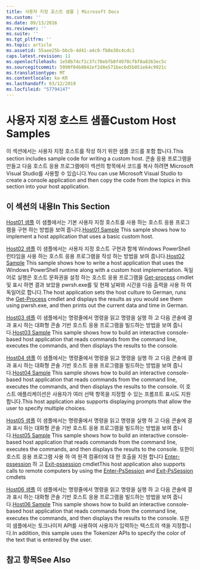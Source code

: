 ```yaml
---
title: 사용자 지정 호스트 샘플 | Microsoft Docs
ms.custom: ''
ms.date: 09/13/2016
ms.reviewer: ''
ms.suite: ''
ms.tgt_pltfrm: ''
ms.topic: article
ms.assetid: 55aee25b-bbcb-4d41-a4c0-fb8e30c4cdc1
caps.latest.revision: 11
ms.openlocfilehash: 1e58b74cf1c37c70ebfb0f4970cfbf8a8263ec5c
ms.sourcegitcommit: 5990f04b8042ef2d8e571bec6d5b051e64c9921c
ms.translationtype: MT
ms.contentlocale: ko-KR
ms.lasthandoff: 03/12/2019
ms.locfileid: "57794147"
---
```

# <a name="custom-host-samples"></a><span data-ttu-id="b736f-102">사용자 지정 호스트 샘플</span><span class="sxs-lookup"><span data-stu-id="b736f-102">Custom Host Samples</span></span>

<span data-ttu-id="b736f-103">이 섹션에서는 사용자 지정 호스트를 작성 하기 위한 샘플 코드를 포함 합니다.</span><span class="sxs-lookup"><span data-stu-id="b736f-103">This section includes sample code for writing a custom host.</span></span> <span data-ttu-id="b736f-104">콘솔 응용 프로그램을 만들고 다음 호스트 응용 프로그램에이 섹션의 항목에서 코드를 복사 하려면 Microsoft Visual Studio를 사용할 수 있습니다.</span><span class="sxs-lookup"><span data-stu-id="b736f-104">You can use Microsoft Visual Studio to create a console application and then copy the code from the topics in this section into your host application.</span></span>

## <a name="in-this-section"></a><span data-ttu-id="b736f-105">이 섹션의 내용</span><span class="sxs-lookup"><span data-stu-id="b736f-105">In This Section</span></span>

 <span data-ttu-id="b736f-106">[Host01 샘플](./host01-sample.md) 이 샘플에서는 기본 사용자 지정 호스트를 사용 하는 호스트 응용 프로그램을 구현 하는 방법을 보여 줍니다.</span><span class="sxs-lookup"><span data-stu-id="b736f-106">[Host01 Sample](./host01-sample.md) This sample shows how to implement a host application that uses a basic custom host.</span></span>

 <span data-ttu-id="b736f-107">[Host02 샘플](./host02-sample.md) 이 샘플에서는 사용자 지정 호스트 구현과 함께 Windows PowerShell 런타임을 사용 하는 호스트 응용 프로그램을 작성 하는 방법을 보여 줍니다.</span><span class="sxs-lookup"><span data-stu-id="b736f-107">[Host02 Sample](./host02-sample.md) This sample shows how to write a host application that uses the Windows PowerShell runtime along with a custom host implementation.</span></span> <span data-ttu-id="b736f-108">독일어로 실행은 호스트 문화권을 설정 하는 호스트 응용 프로그램을 [Get-process](/powershell/module/Microsoft.PowerShell.Management/Get-Process) cmdlet 및 표시 하면 결과 보았을 pwrsh.exe를 및 현재 날짜와 시간을 다음 출력을 사용 하 여 독일어로 합니다.</span><span class="sxs-lookup"><span data-stu-id="b736f-108">The host application sets the host culture to German, runs the [Get-Process](/powershell/module/Microsoft.PowerShell.Management/Get-Process) cmdlet and displays the results as you would see them using pwrsh.exe, and then prints out the current data and time in German.</span></span>

 <span data-ttu-id="b736f-109">[Host03 샘플](./host03-sample.md) 이 샘플에서는 명령줄에서 명령을 읽고 명령을 실행 하 고 다음 콘솔에 결과 표시 하는 대화형 콘솔 기반 호스트 응용 프로그램을 빌드하는 방법을 보여 줍니다.</span><span class="sxs-lookup"><span data-stu-id="b736f-109">[Host03 Sample](./host03-sample.md) This sample shows how to build an interactive console-based host application that reads commands from the command line, executes the commands, and then displays the results to the console.</span></span>

 <span data-ttu-id="b736f-110">[Host04 샘플](./host04-sample.md) 이 샘플에서는 명령줄에서 명령을 읽고 명령을 실행 하 고 다음 콘솔에 결과 표시 하는 대화형 콘솔 기반 호스트 응용 프로그램을 빌드하는 방법을 보여 줍니다.</span><span class="sxs-lookup"><span data-stu-id="b736f-110">[Host04 Sample](./host04-sample.md) This sample shows how to build an interactive console-based host application that reads commands from the command line, executes the commands, and then displays the results to the console.</span></span> <span data-ttu-id="b736f-111">이 호스트 애플리케이션은 사용자가 여러 선택 항목을 지정할 수 있는 프롬프트 표시도 지원합니다.</span><span class="sxs-lookup"><span data-stu-id="b736f-111">This host application also supports displaying prompts that allow the user to specify multiple choices.</span></span>

 <span data-ttu-id="b736f-112">[Host05 샘플](./host05-sample.md) 이 샘플에서는 명령줄에서 명령을 읽고 명령을 실행 하 고 다음 콘솔에 결과 표시 하는 대화형 콘솔 기반 호스트 응용 프로그램을 빌드하는 방법을 보여 줍니다.</span><span class="sxs-lookup"><span data-stu-id="b736f-112">[Host05 Sample](./host05-sample.md) This sample shows how to build an interactive console-based host application that reads commands from the command line, executes the commands, and then displays the results to the console.</span></span> <span data-ttu-id="b736f-113">또한이 호스트 응용 프로그램 사용 하 여 원격 컴퓨터에 대 한 호출을 지원 합니다 [Enter-pssession](/powershell/module/Microsoft.PowerShell.Core/Enter-PSSession) 하 고 [Exit-pssession](/powershell/module/Microsoft.PowerShell.Core/Exit-PSSession) cmdlet</span><span class="sxs-lookup"><span data-stu-id="b736f-113">This host application also supports calls to remote computers by using the [Enter-PsSession](/powershell/module/Microsoft.PowerShell.Core/Enter-PSSession) and [Exit-PsSession](/powershell/module/Microsoft.PowerShell.Core/Exit-PSSession) cmdlets</span></span>

 <span data-ttu-id="b736f-114">[Host06 샘플](./host06-sample.md) 이 샘플에서는 명령줄에서 명령을 읽고 명령을 실행 하 고 다음 콘솔에 결과 표시 하는 대화형 콘솔 기반 호스트 응용 프로그램을 빌드하는 방법을 보여 줍니다.</span><span class="sxs-lookup"><span data-stu-id="b736f-114">[Host06 Sample](./host06-sample.md) This sample shows how to build an interactive console-based host application that reads commands from the command line, executes the commands, and then displays the results to the console.</span></span> <span data-ttu-id="b736f-115">또한 이 샘플에서는 토크나이저 API를 사용하여 사용자가 입력하는 텍스트의 색을 지정합니다.</span><span class="sxs-lookup"><span data-stu-id="b736f-115">In addition, this sample uses the Tokenizer APIs to specify the color of the text that is entered by the user.</span></span>

## <a name="see-also"></a><span data-ttu-id="b736f-116">참고 항목</span><span class="sxs-lookup"><span data-stu-id="b736f-116">See Also</span></span>
